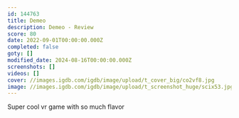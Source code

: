 ```yaml
---
id: 144763
title: Demeo
description: Demeo - Review
score: 80
date: 2022-09-01T00:00:00.000Z
completed: false
goty: []
modified_date: 2024-08-16T00:00:00.000Z
screenshots: []
videos: []
cover: //images.igdb.com/igdb/image/upload/t_cover_big/co2vf8.jpg
image: //images.igdb.com/igdb/image/upload/t_screenshot_huge/scix53.jpg
---
```

Super cool vr game with so much flavor